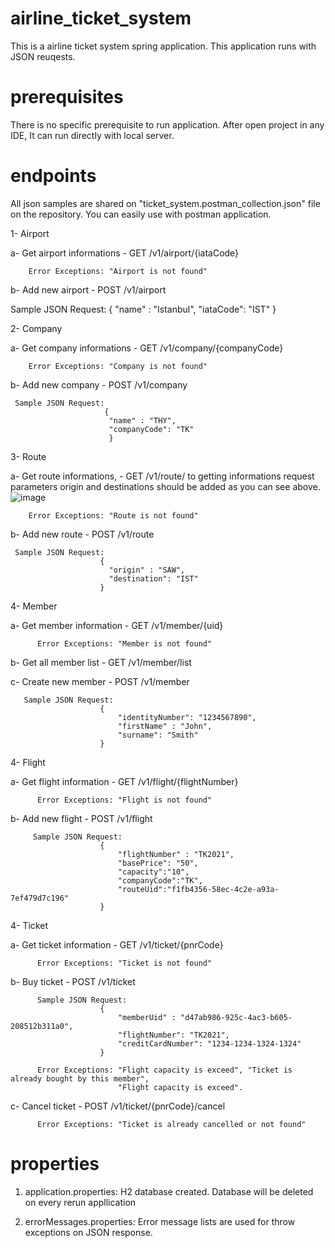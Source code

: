 # airline_ticket_system

This is a airline ticket system spring application.
This application runs with JSON reuqests.

# prerequisites

There is no specific prerequisite to run application. After open project in any IDE, It can run directly with local server.

# endpoints

All json samples are shared on "ticket_system.postman_collection.json" file on the repository. You can easily use with postman application.

1- Airport

  a- Get airport informations - GET /v1/airport/{iataCode}
  
        Error Exceptions: "Airport is not found"
        
  
  b- Add new airport          - POST /v1/airport
  
   Sample JSON Request:
                         {
                          "name" : "Istanbul",
                          "iataCode": "IST"
                      }
                      
2- Company
  
  a- Get company informations - GET /v1/company/{companyCode}
  
        Error Exceptions: "Company is not found"
  
  
  b- Add new company          - POST /v1/company  
  
     Sample JSON Request:
                         {
                          "name" : "THY",
                          "companyCode": "TK"
                          }
 
3- Route
  
  a- Get route informations, - GET /v1/route/
    to getting informations
    request parameters origin 
    and destinations should be
    added as you can see above.
    ![image](https://user-images.githubusercontent.com/30997410/116151328-24cff300-a6ed-11eb-96fd-c4f2b643ee1d.png)

        Error Exceptions: "Route is not found"
            
  
  b- Add new route          - POST /v1/route  
  
     Sample JSON Request:
                        {
                          "origin" : "SAW",
                          "destination": "IST"
                        }
 
4- Member
 
  a- Get member information  - GET /v1/member/{uid}
  
          Error Exceptions: "Member is not found"
                      
  b- Get all member list     - GET /v1/member/list
  
  c- Create new member       - POST /v1/member
  
       Sample JSON Request:
                        {
                            "identityNumber": "1234567890",
                            "firstName" : "John",
                            "surname": "Smith"
                        }
 
4- Flight

  a- Get flight information - GET /v1/flight/{flightNumber}
  
          Error Exceptions: "Flight is not found"
  
  b- Add new flight         - POST /v1/flight
  
  
         Sample JSON Request:
                        {
                            "flightNumber" : "TK2021",
                            "basePrice": "50",
                            "capacity":"10",
                            "companyCode":"TK",
                            "routeUid":"f1fb4356-58ec-4c2e-a93a-7ef479d7c196"
                        }
                        
4- Ticket

  a- Get ticket information - GET /v1/ticket/{pnrCode}
  
          Error Exceptions: "Ticket is not found"
  
  b- Buy ticket             - POST /v1/ticket
                  
          Sample JSON Request:
                        {
                            "memberUid" : "d47ab986-925c-4ac3-b605-208512b311a0",
                            "flightNumber": "TK2021",
                            "creditCardNumber": "1234-1234-1324-1324"
                        }
                        
          Error Exceptions: "Flight capacity is exceed", "Ticket is already bought by this member",
                            "Flight capacity is exceed".
                        
  c- Cancel ticket         - POST /v1/ticket/{pnrCode}/cancel
         
          Error Exceptions: "Ticket is already cancelled or not found"
  
# properties

1.  application.properties: H2 database created. Database will be deleted on every rerun appllication

2.  errorMessages.properties: Error message lists are used for throw exceptions on JSON response.
      

